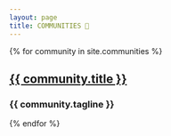 ```yaml
---
layout: page
title: COMMUNITIES 👥
---
```

{% for community in site.communities %}
  <h2><a href="{{ community.url }}">{{ community.title }}</a></h2>
  <h3>{{ community.tagline }}</h3>
{% endfor %}

